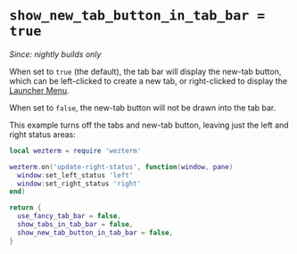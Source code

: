 # `show_new_tab_button_in_tab_bar = true`

*Since: nightly builds only*

When set to `true` (the default), the tab bar will display the new-tab button,
which can be left-clicked to create a new tab, or right-clicked to display the
[Launcher Menu](../../launch.md).

When set to `false`, the new-tab button will not be drawn into the tab bar.

This example turns off the tabs and new-tab button, leaving just the left and
right status areas:

```lua
local wezterm = require 'wezterm'

wezterm.on('update-right-status', function(window, pane)
  window:set_left_status 'left'
  window:set_right_status 'right'
end)

return {
  use_fancy_tab_bar = false,
  show_tabs_in_tab_bar = false,
  show_new_tab_button_in_tab_bar = false,
}
```

